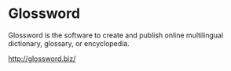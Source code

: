 Glossword
=========

Glossword is the software to create and publish online multilingual dictionary, glossary, or encyclopedia.

<http://glossword.biz/>


  
